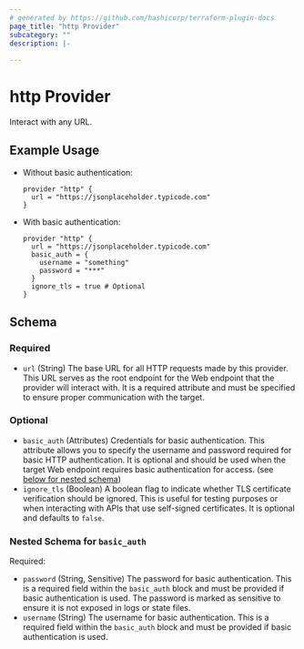 ```yaml
---
# generated by https://github.com/hashicorp/terraform-plugin-docs
page_title: "http Provider"
subcategory: ""
description: |-
  
---
```


# http Provider

Interact with any URL.

## Example Usage

* Without basic authentication:
    ```hcl
    provider "http" {
      url = "https://jsonplaceholder.typicode.com"
    }
    ```

* With basic authentication:
    ```hcl
    provider "http" {
      url = "https://jsonplaceholder.typicode.com"
      basic_auth = {
        username = "something"
        password = "***"
      }
      ignore_tls = true # Optional
    }
    ```

<!-- schema generated by tfplugindocs -->
## Schema

### Required

- `url` (String) The base URL for all HTTP requests made by this provider. This URL serves as the root endpoint for the Web endpoint that the provider will interact with. It is a required attribute and must be specified to ensure proper communication with the target.

### Optional

- `basic_auth` (Attributes) Credentials for basic authentication. This attribute allows you to specify the username and password required for basic HTTP authentication. It is optional and should be used when the target Web endpoint requires basic authentication for access. (see [below for nested schema](#nestedatt--basic_auth))
- `ignore_tls` (Boolean) A boolean flag to indicate whether TLS certificate verification should be ignored. This is useful for testing purposes or when interacting with APIs that use self-signed certificates. It is optional and defaults to `false`.

<a id="nestedatt--basic_auth"></a>
### Nested Schema for `basic_auth`

Required:

- `password` (String, Sensitive) The password for basic authentication. This is a required field within the `basic_auth` block and must be provided if basic authentication is used. The password is marked as sensitive to ensure it is not exposed in logs or state files.
- `username` (String) The username for basic authentication. This is a required field within the `basic_auth` block and must be provided if basic authentication is used.
